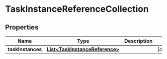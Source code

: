 # TaskInstanceReferenceCollection

## Properties
| Name              | Type                                                              | Description | Notes      |
|-------------------|-------------------------------------------------------------------|-------------|------------|
| **taskInstances** | [**List&lt;TaskInstanceReference&gt;**](TaskInstanceReference.md) |             | [optional] |
